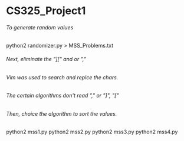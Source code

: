 # CS325_Project1

###### To generate random values
python2 randomizer.py > MSS_Problems.txt

###### Next, eliminate the "][" and or ","
###### Vim was used to search and replce the chars. 
###### The certain algorithms don't read "," or "]", "["
###### Then, choice the algorithm to sort the values.

python2 mss1.py
python2 mss2.py
python2 mss3.py
python2 mss4.py
